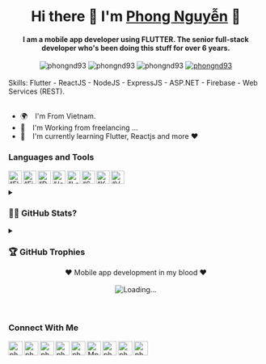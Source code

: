 <h1 align="center"> Hi there 👋 I'm <a href="https://phongnd93.xyz"> Phong Nguyễn</a> 💪</h1>
<h4 align="center"> I am a mobile app developer using FLUTTER. The senior full-stack developer who's been doing this stuff for over 6 years.</h4>


<div align="center" class="row">
    <img src="https://img.shields.io/github/followers/phongnd93?label=Github%20followers&style=for-the-badge" alt="phongnd93" />
    <img src="https://img.shields.io/github/stars/phongnd93?label=Github%20stars&style=for-the-badge" alt="phongnd93" />
    <img  src="https://komarev.com/ghpvc/?username=phongnd93&label=Profile Views&color=blue&style=for-the-badge" alt="phongnd93" />
    <a href="https://www.linkedin.com/in/phongnd93/">
    <img src="https://img.shields.io/badge/-CONNECT-blue?style=for-the-badge&logo=Linkedin&link=https://www.linkedin.com/in/phongnd93/" alt="phongnd93" /> </a>
</div>

<br>
<div class="row">
 Skills: Flutter - ReactJS - NodeJS - ExpressJS - ASP.NET - Firebase - Web Services (REST).
</div>
<br>

- 🌍 &ensp; I'm From Vietnam.
- 🧑 &ensp; I'm Working from freelancing ... 
- 🌱 &ensp; I'm currently learning Flutter, Reactjs and more ❤️

### Languages and Tools

[<img align="left" alt=“Flutter” width="26px" src="https://www.vectorlogo.zone/logos/flutterio/flutterio-icon.svg" />][flutter]
[<img align="left" alt=“Firebase” width="26px" src="https://www.vectorlogo.zone/logos/firebase/firebase-icon.svg" />][firebase]
[<img align="left" alt=“Dart” width="26px" src="https://www.vectorlogo.zone/logos/dartlang/dartlang-icon.svg" />][dart]
[<img align="left" alt=“Java” width="26px" src="https://www.vectorlogo.zone/logos/java/java-icon.svg" />][java]
[<img align="left" alt=“Laravel” width="26px" src="https://www.vectorlogo.zone/logos/laravel/laravel-icon.svg" />][java]
[<img align="left" alt=“Swift” width="26px" src="https://www.vectorlogo.zone/logos/swift/swift-icon.svg" />][swift]
[<img align="left" alt=“Kotlin” width="26px" src="https://www.vectorlogo.zone/logos/kotlinlang/kotlinlang-icon.svg" />][kotlin]
[<img align="left" alt=“VSCode” width="26px" src="https://www.vectorlogo.zone/logos/visualstudio_code/visualstudio_code-icon.svg" />][vscode]

<br />
<br />


<details><summary><strong><h3>🤷‍♂️ GitHub Stats?</h3></strong></summary>

<table cellspacing="0" cellpadding="0" style="border:none;">
  <tr>
    <td>
      <img align="center" src="https://github-readme-stats.vercel.app/api?username=phongnd93&show_icons=true&locale=en" alt="phongnd93" />
    </td>
    <td>
      <img align="center" src="https://github-readme-streak-stats.herokuapp.com/?user=phongnd93&" alt="phongnd93" />
    </td>
   </tr>
 <tr>
    <td>
      <a href="https://github.com/phongnd93">
  <img align="center" src="https://github-readme-stats.vercel.app/api/top-langs/?username=phongnd93&theme=light&hide_langs_below=1" />
</a>
    </td>
    
   </tr>
</table>
<!-- <table cellspacing="0" cellpadding="0" style="border:none;">
  <tr>
    <td>
      <img align="center" src="https://activity-graph.herokuapp.com/graph?username=phongnd93" alt="Talha's github stats"/>    
    </td> 
   </tr>
</table> -->


<br />
<br />

</details>
<details><summary><strong><h3>🏆 GitHub Trophies</h3></strong></summary>
 
![](https://github-profile-trophy.vercel.app/?username=phongnd93&theme=darkhub&no-frame=false&no-bg=true&margin-w=4)

</details>


<div align="center">
❤ Mobile app development in my blood ❤
<br />
<br />
<img align="center" src = "https://profile-counter.glitch.me/phongnd93/count.svg" alt ="Loading...">
</div>


<br />
<br />

### Connect With Me

 
[<img align="left" alt="phongnd93 | Website" width="28px" src="https://firebasestorage.googleapis.com/v0/b/web-johannesmilke.appspot.com/o/other%2Fsocial%2Fwebsite.png?alt=media" />][website]
[<img align="left" alt="phongnd93 | Gmail" width="28px" src="https://www.vectorlogo.zone/logos/gmail/gmail-tile.svg" />][mail]
[<img align="left" alt="phongnd93 | YouTube" width="28px" src="https://www.vectorlogo.zone/logos/youtube/youtube-tile.svg" />][youtube]
[<img align="left" alt="phongnd93 | Twitter" width="28px" src="https://www.vectorlogo.zone/logos/twitter/twitter-tile.svg" />][twitter]
[<img align="left" alt="phongnd93 | LinkedIn" width="28px" src="https://www.vectorlogo.zone/logos/linkedin/linkedin-tile.svg" />][linkedin]
[<img align="left" alt="Mphongnd93 | Instagram" width="28px" src="https://www.vectorlogo.zone/logos/instagram/instagram-tile.svg" />][instagram]
[<img align="left" alt="phongnd93 | Facebook" width="28px" src="https://www.vectorlogo.zone/logos/facebook/facebook-tile.svg" />][facebook]
[<img align="left" alt="phongnd93 | Medium" width="28px" src="https://www.vectorlogo.zone/logos/medium/medium-tile.svg" />][medium]
[<img align="left" alt="phongnd93 | Gmail" width="28px" src="https://www.vectorlogo.zone/logos/whatsapp/whatsapp-tile.svg" />][whatsapp]

<br />
<br />

[website]: https://phongnd93.xyz
[whatsapp]: https://wa.me/94741325674
[mail]: https://mail.google.com/mail/u/0/#inbox?compose=CllgCJvkXFgPlnbqWvNTVVtpCgpgmNpntTSctVHgdqlngkMnbsSVRSRdMRzPQJvZgTNcmLRTdfg
[twitter]: https://twitter.com/sudesh78
[youtube]: https://www.youtube.com/channel/UCXooUY2oL_eqGhTaZn-ExSg
[linkedin]: https://linkedin.com/in/phongnd93
[github]: https://github.com/phongnd93
[instagram]: https://www.instagram.com/sudesh_nb
[facebook]: https://www.facebook.com/phongnd93
[medium]: https://medium.com/@phongnd93
[flutter]: https://flutter.dev
[dart]: https://dart.dev
[vscode]: https://code.visualstudio.com
[firebase]: https://firebase.google.com
[java]: https://www.java.com/en
[swift]: https://developer.apple.com/swift
[kotlin]: https://kotlinlang.org
